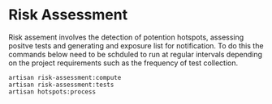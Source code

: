 # Risk Assessment 

Risk assement involves the detection of potention hotspots, assessing positve tests and generating 
and exposure list for notification. To do this the commands below need to be schduled to run
at regular intervals depending on the project requirements such as the frequency of test collection.

```
artisan risk-assessment:compute
artisan risk-assessment:tests
artisan hotspots:process
```